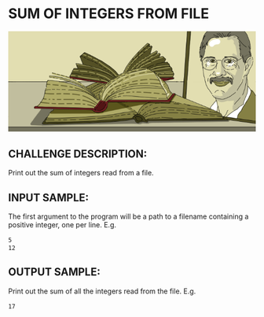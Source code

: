 # SUM OF INTEGERS FROM FILE

![Image](https://raw.githubusercontent.com/goggle/codeeval/master/easy/024_sum_of_integers_from_file/sum_of_integers.png)

## CHALLENGE DESCRIPTION:


Print out the sum of integers read from a file.

## INPUT SAMPLE:

The first argument to the program will be a path to a filename containing a positive integer, one per line. E.g.
```
5
12
```

## OUTPUT SAMPLE:

Print out the sum of all the integers read from the file. E.g.
```
17
```
